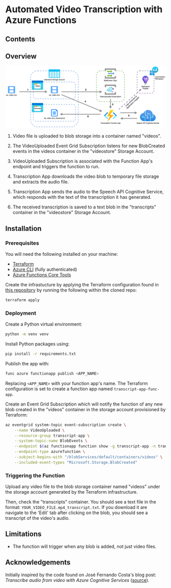 # Automated Video Transcription with Azure Functions

## Contents

## Overview

![Diagram showing an overview of the different services to create the app](./diagram.png)

1. Video file is uploaded to blob storage into a container named "videos".

2. The VideoUploaded Event Grid Subscription listens for new BlobCreated events in the videos container in the "videostore" Storage Account.

3. VideoUploaded Subscription is associated with the Function App's endpoint and triggers the function to run.

4. Transcription App downloads the video blob to temporary file storage and extracts the audio file.

5. Transcription App sends the audio to the Speech API Cognitive Service, which responds with the text of the transcription it has generated.

6. The received transcription is saved to a text blob in the "transcripts" container in the "videostore" Storage Account. 

## Installation

### Prerequisites

You will need the following installed on your machine:

- [Terraform](https://learn.microsoft.com/en-us/azure/azure-functions/functions-run-local?tabs=v4%2Cmacos%2Ccsharp%2Cportal%2Cbash#install-the-azure-functions-core-tools)
- [Azure CLI](https://learn.microsoft.com/en-us/cli/azure/install-azure-cli#install) (fully authenticated)
- [Azure Functions Core Tools](https://learn.microsoft.com/en-us/azure/azure-functions/functions-run-local?tabs=v4%2Cmacos%2Ccsharp%2Cportal%2Cbash#install-the-azure-functions-core-tools)

Create the infrastucture by applying the Terraform configuration found in [this repository](https://github.com/htr-volker/transcript-app-terraform) by running the following within the cloned repo:

```bash
terraform apply
```

### Deployment

Create a Python virtual environment:

```bash
python -m venv venv
```

Install Python packages using:

```bash
pip install -r requirements.txt
```

Publish the app with:

```bash
func azure functionapp publish <APP_NAME>
```

Replacing `<APP_NAME>` with your function app's name. The Terraform configuration is set to create a function app named `transcript-app-func-app`.

Create an Event Grid Subscription which will notify the function of any new blob created in the "videos" container in the storage account provisioned by Terraform:

```bash
az eventgrid system-topic event-subscription create \
    --name VideoUploaded \
    --resource-group transcript-app \
    --system-topic-name BlobEvents \
    --endpoint $(az functionapp function show -g transcript-app -n transcript-app-func-app --function-name TranscribeVideoTrigger -o json | jq .id -r) \
    --endpoint-type azurefunction \
    --subject-begins-with "/blobServices/default/containers/videos" \
    --included-event-types "Microsoft.Storage.BlobCreated"
```

### Triggering the Function

Upload any video file to the blob storage container named "videos" under the storage account generated by the Terraform infrastructure.

Then, check the "transcripts" container. You should see a text file in the format: `YOUR_VIDEO_FILE.mp4_transcript.txt`. If you download it are navigate to the 'Edit' tab after clicking on the blob, you should see a transcript of the video's audio.

## Limitations

- The function will trigger when any blob is added, not just video files.

## Acknowledgements

Initially inspired by the code found on José Fernando Costa's blog post: *Transcribe audio from video with Azure Cognitive Services* ([source](https://medium.com/nerd-for-tech/transcribe-audio-from-video-with-azure-cognitive-services-a4589a12d74f)).
